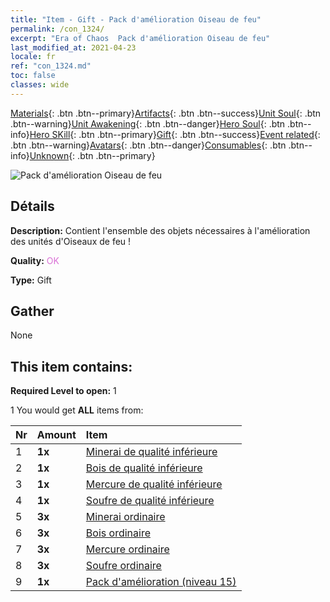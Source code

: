 ```yaml
---
title: "Item - Gift - Pack d'amélioration Oiseau de feu"
permalink: /con_1324/
excerpt: "Era of Chaos  Pack d'amélioration Oiseau de feu"
last_modified_at: 2021-04-23
locale: fr
ref: "con_1324.md"
toc: false
classes: wide
---
```

 [Materials](/ItemsFR/){: .btn .btn--primary}[Artifacts](/ItemsFR/Artifacts/){: .btn .btn--success}[Unit Soul](/ItemsFR/UnitSoul/){: .btn .btn--warning}[Unit Awakening](/ItemsFR/UnitAwakening/){: .btn .btn--danger}[Hero Soul](/ItemsFR/HeroSoul/){: .btn .btn--info}[Hero SKill](/ItemsFR/HeroSkill/){: .btn .btn--primary}[Gift](/ItemsFR/Gift/){: .btn .btn--success}[Event related](/ItemsFR/Events/){: .btn .btn--warning}[Avatars](/ItemsFR/Avatars/){: .btn .btn--danger}[Consumables](/ItemsFR/Consumables/){: .btn .btn--info}[Unknown](/ItemsFR/Unknown/){: .btn .btn--primary}

 ![Pack d'amélioration Oiseau de feu](/images/t/i_906001.png)

## Détails
 **Description:** Contient l'ensemble des objets nécessaires à l'amélioration des unités d'Oiseaux de feu !

 **Quality:** <span style="color: #DA70D6">OK</span>

 **Type:** Gift

## Gather

  None

## This item contains:

 **Required Level to open:** 1

 1 You would get **ALL** items  from:

  | Nr | Amount |     Item    |
  |:---|:-------|:------------|
  | 1 |  **1x** | [Minerai de qualité inférieure](/ItemsFR/mat_1/) |  | 
  | 2 |  **1x** | [Bois de qualité inférieure](/ItemsFR/mat_1/) |  | 
  | 3 |  **1x** | [Mercure de qualité inférieure](/ItemsFR/mat_2/) |  | 
  | 4 |  **1x** | [Soufre de qualité inférieure](/ItemsFR/mat_3/) |  | 
  | 5 |  **3x** | [Minerai ordinaire](/ItemsFR/mat_6/) |  | 
  | 6 |  **3x** | [Bois ordinaire](/ItemsFR/mat_7/) |  | 
  | 7 |  **3x** | [Mercure ordinaire](/ItemsFR/mat_8/) |  | 
  | 8 |  **3x** | [Soufre ordinaire](/ItemsFR/mat_9/) |  | 
  | 9 |  **1x** | [Pack d'amélioration (niveau 15)](/ItemsFR/con_1325/) |  | 
